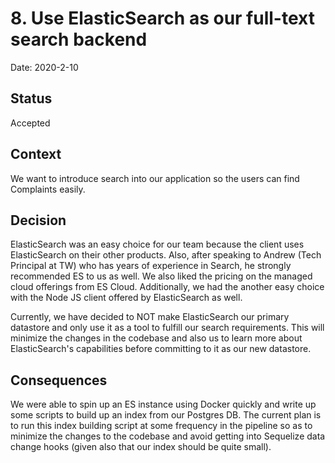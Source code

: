 # 8. Use ElasticSearch as our full-text search backend

Date: 2020-2-10

## Status

Accepted

## Context

We want to introduce search into our application so the users can find Complaints easily.

## Decision

ElasticSearch was an easy choice for our team because the client uses ElasticSearch on their other products. Also, after speaking to Andrew (Tech Principal at TW) who has years of experience in Search, he strongly recommended ES to us as well. We also liked the pricing on the managed cloud offerings from ES Cloud. Additionally, we had the another easy choice with the Node JS client offered by ElasticSearch as well.

Currently, we have decided to NOT make ElasticSearch our primary datastore and only use it as a tool to fulfill our search requirements. This will minimize the changes in the codebase and also us to learn more about ElasticSearch's capabilities before committing to it as our new datastore.

## Consequences

We were able to spin up an ES instance using Docker quickly and write up some scripts to build up an index from our Postgres DB. The current plan is to run this index building script at some frequency in the pipeline so as to minimize the changes to the codebase and avoid getting into Sequelize data change hooks (given also that our index should be quite small).